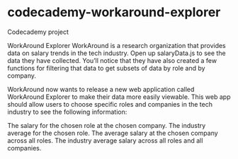 # codecademy-workaround-explorer
Codecademy project

WorkAround Explorer
WorkAround is a research organization that provides data on salary trends in the tech industry. Open up salaryData.js to see the data they have collected. You’ll notice that they have also created a few functions for filtering that data to get subsets of data by role and by company.

WorkAround now wants to release a new web application called WorkAround Explorer to make their data more easily viewable. This web app should allow users to choose specific roles and companies in the tech industry to see the following information:

The salary for the chosen role at the chosen company.
The industry average for the chosen role.
The average salary at the chosen company across all roles.
The industry average salary across all roles and all companies.